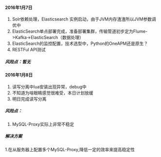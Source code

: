 #### 2016年1月7日

1. Solr依赖处理，Elasticsearch 实例启动，由于JVM内存渣渣所以JVM参数调优中
2. ElasticSearch单点部署完成，准备部署集群，传输管道初步定为Flume->Kafka->ElasticSearch（数据处理）
3. ElasticSearch的监控配置，技术选型中，Python的OneAPM还是原生？
4. RESTFul API测试

##### 风险点：暂无

#### 2016年1月8日

1. 读写分离中lua安装出现异常，debug中
2. 不知道为啥眼睛感觉很难受，本日计划放缓
3. 明日完成读写分离

##### 风险点：

1. MySQL-Proxy实际上非常不稳定

##### 解决方案

1.在从服务器上配置多个MySQL-Proxy,降低一定的效率来提高稳定性

